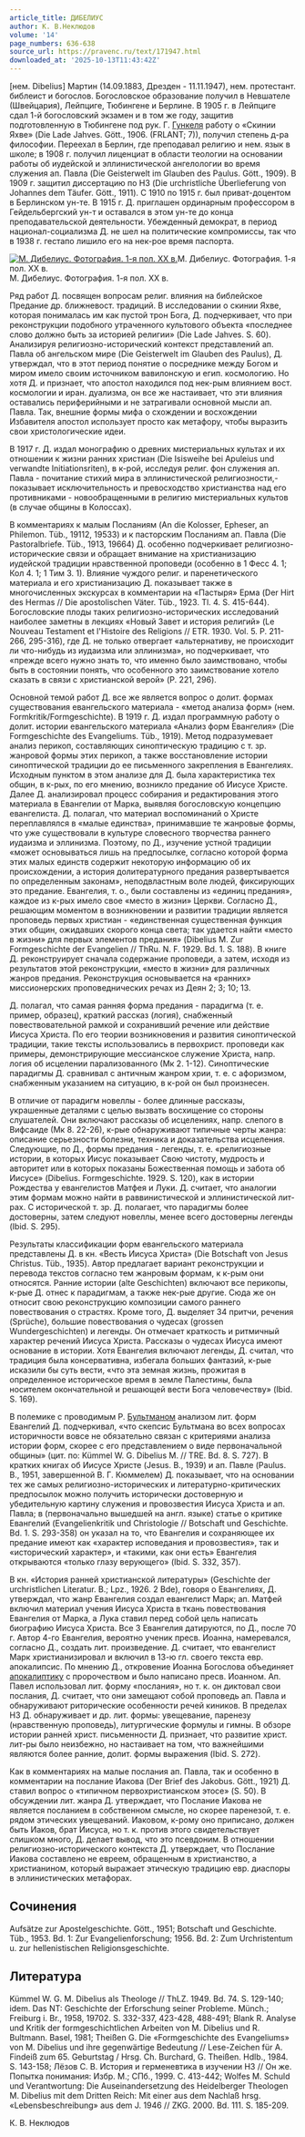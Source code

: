```yaml
---
article_title: ДИБЕЛИУС
author: К. В.Неклюдов
volume: '14'
page_numbers: 636-638
source_url: https://pravenc.ru/text/171947.html
downloaded_at: '2025-10-13T11:43:42Z'
---
```


[нем. Dibelius] Мартин (14.09.1883, Дрезден - 11.11.1947), нем. протестант. библеист и богослов. Богословское образование получил в Невшателе (Швейцария), Лейпциге, Тюбингене и Берлине. В 1905 г. в Лейпциге сдал 1-й богословский экзамен и в том же году, защитив подготовленную в Тюбингене под рук. Г. [Гункеля](https://pravenc.ru/text/Гункеля.html) работу о «Скинии Яхве» (Die Lade Jahves. Gött., 1906. (FRLANT; 7)), получил степень д-ра философии. Переехал в Берлин, где преподавал религию и нем. язык в школе; в 1908 г. получил лиценциат в области теологии на основании работы об иудейской и эллинистической ангелологии во время служения ап. Павла (Die Geisterwelt im Glauben des Paulus. Gött., 1909). В 1909 г. защитил диссертацию по НЗ (Die urchristliche Überlieferung von Johannes dem Täufer. Gött., 1911). С 1910 по 1915 г. был приват-доцентом в Берлинском ун-те. В 1915 г. Д. приглашен ординарным профессором в Гейдельбергский ун-т и оставался в этом ун-те до конца преподавательской деятельности. Убежденный демократ, в период национал-социализма Д. не шел на политические компромиссы, так что в 1938 г. гестапо лишило его на нек-рое время паспорта.

[![М. Дибелиус. Фотография. 1-я пол. XX в.](https://pravenc.ru/data/825/479/1234/i200.jpg "Кликните для увеличения картинки")](https://pravenc.ru/data/825/479/1234/i400.jpg)М. Дибелиус. Фотография. 1-я пол. XX в.  
М. Дибелиус. Фотография. 1-я пол. XX в.

Ряд работ Д. посвящен вопросам религ. влияния на библейское Предание др. ближневост. традиций. В исследовании о скинии Яхве, которая понималась им как пустой трон Бога, Д. подчеркивает, что при реконструкции подобного утраченного культового объекта «последнее слово должно быть за историей религии» (Die Lade Jahves. S. 60). Анализируя религиозно-исторический контекст представлений ап. Павла об ангельском мире (Die Geisterwelt im Glauben des Paulus), Д. утверждал, что в этот период понятие о посреднике между Богом и миром имело своим источником вавилонскую и егип. космологию. Но хотя Д. и признает, что апостол находился под нек-рым влиянием вост. космологии и иран. дуализма, он все же настаивает, что эти влияния оставались периферийными и не затрагивали основной мысли ап. Павла. Так, внешние формы мифа о схождении и восхождении Избавителя апостол использует просто как метафору, чтобы выразить свои христологические идеи.

В 1917 г. Д. издал монографию о древних мистериальных культах и их отношении к жизни ранних христиан (Die Isisweihe bei Apuleius und verwandte Initiationsriten), в к-рой, исследуя религ. фон служения ап. Павла - почитание стихий мира в эллинистической религиозности,- показывает исключительность и превосходство христианства над его противниками - новообращенными в религию мистериальных культов (в случае общины в Колоссах).

В комментариях к малым Посланиям (An die Kolosser, Epheser, an Philemon. Tüb., 19112, 19533) и к пасторским Посланиям ап. Павла (Die Pastoralbriefe. Tüb., 1913, 19664) Д. особенно подчеркивает религиозно-исторические связи и обращает внимание на христианизацию иудейской традиции нравственной проповеди (особенно в 1 Фесс 4. 1; Кол 4. 1; 1 Тим 3. 1). Влияние чуждого религ. и паренетического материала и его христианизацию Д. показывает также в многочисленных экскурсах в комментарии на «Пастыря» Ерма (Der Hirt des Hermas // Die apostolischen Väter. Tüb., 1923. Tl. 4. S. 415-644). Богословские плоды таких религиозно-исторических исследований наиболее заметны в лекциях «Новый Завет и история религий» (Le Nouveau Testament et l'Histoire des Religions // ETR. 1930. Vol. 5. P. 211-266, 295-316), где Д. не только отвергает «альтернативу, не происходит ли что-нибудь из иудаизма или эллинизма», но подчеркивает, что «прежде всего нужно знать то, что именно было заимствовано, чтобы быть в состоянии понять, что особенного это заимствование хотело сказать в связи с христианской верой» (P. 221, 296).

Основной темой работ Д. все же является вопрос о долит. формах существования евангельского материала - «метод анализа форм» (нем. Formkritik/Formgeschichte). В 1919 г. Д. издал программную работу о долит. истории евангельского материала «Анализ форм Евангелия» (Die Formgeschichte des Evangeliums. Tüb., 1919). Метод подразумевает анализ перикоп, составляющих синоптическую традицию с т. зр. жанровой формы этих перикоп, а также восстановление истории синоптической традиции до ее письменного закрепления в Евангелиях. Исходным пунктом в этом анализе для Д. была характеристика тех общин, в к-рых, по его мнению, возникло предание об Иисусе Христе. Далее Д. анализировал процесс собирания и редактирования этого материала в Евангелии от Марка, выявляя богословскую концепцию евангелиста. Д. полагал, что материал воспоминаний о Христе переплавлялся в «малые единства», принимавшие те жанровые формы, что уже существовали в культуре словесного творчества раннего иудаизма и эллинизма. Поэтому, по Д., изучение устной традиции «может основываться лишь на предпосылке, согласно которой форма этих малых единств содержит некоторую информацию об их происхождении, а история долитературного предания развертывается по определенным законам», неподвластным воле людей, фиксирующих это предание. Евангелия, т. о., были составлены из «единиц предания», каждое из к-рых имело свое «место в жизни» Церкви. Согласно Д., решающим моментом в возникновении и развитии традиции является проповедь первых христиан - «единственная существенная функция этих общин, ожидавших скорого конца света; так удается найти «место в жизни» для первых элементов предания» (Dibelius M. Zur Formgeschichte der Evangelien // ThRu. N. F. 1929. Bd. 1. S. 188). В книге Д. реконструирует сначала содержание проповеди, а затем, исходя из результатов этой реконструкции, «место в жизни» для различных жанров предания. Реконструкция основывается на «ранних» миссионерских проповеднических речах из Деян 2; 3; 10; 13.

Д. полагал, что самая ранняя форма предания - парадигма (т. е. пример, образец), краткий рассказ (логия), снабженный повествовательной рамкой и сохранивший речение или действие Иисуса Христа. По его теории возникновения и развития синоптической традиции, такие тексты использовались в первохрист. проповеди как примеры, демонстрирующие мессианское служение Христа, напр. логия об исцелении парализованного (Мк 2. 1-12). Синоптические парадигмы Д. сравнивал с античным жанром хрии, т. е. с афоризмом, снабженным указанием на ситуацию, в к-рой он был произнесен.

В отличие от парадигм новеллы - более длинные рассказы, украшенные деталями с целью вызвать восхищение со стороны слушателей. Они включают рассказы об исцелениях, напр. слепого в Вифсаиде (Мк 8. 22-26), к-рые обнаруживают типичные черты жанра: описание серьезности болезни, техника и доказательства исцеления. Следующие, по Д., формы предания - легенды, т. е. «религиозные истории, в которых Иисус показывает Свою чистоту, мудрость и авторитет или в которых показаны Божественная помощь и забота об Иисусе» (Dibelius. Formgeschichte. 1929. S. 120), как в истории Рождества у евангелистов Матфея и Луки. Д. считает, что аналогии этим формам можно найти в раввинистической и эллинистической лит-рах. С исторической т. зр. Д. полагает, что парадигмы более достоверны, затем следуют новеллы, менее всего достоверны легенды (Ibid. S. 295).

Результаты классификации форм евангельского материала представлены Д. в кн. «Весть Иисуса Христа» (Die Botschaft von Jesus Christus. Tüb., 1935). Автор предлагает вариант реконструкции и перевода текстов согласно тем жанровым формам, к к-рым они относятся. Ранние истории (alte Geschichten) включают все перикопы, к-рые Д. отнес к парадигмам, а также нек-рые другие. Сюда же он относит свою реконструкцию композиции самого раннего повествования о страстях. Кроме того, Д. выделяет 34 притчи, речения (Sprüche), большие повествования о чудесах (grossen Wundergeschichten) и легенды. Он отмечает краткость и ритмичный характер речений Иисуса Христа. Рассказы о чудесах Иисуса имеют основание в истории. Хотя Евангелия включают легенды, Д. считал, что традиция была консервативна, избегала больших фантазий, к-рые исказили бы суть вести, «что эта земная жизнь, прожитая в определенное историческое время в земле Палестины, была носителем окончательной и решающей вести Бога человечеству» (Ibid. S. 169).

В полемике с проводимым Р. [Бультманом](https://pravenc.ru/text/Бультманом.html) анализом лит. форм Евангелий Д. подчеркивал, «что скепсис Бультмана во всех вопросах историчности вовсе не обязательно связан с критериями анализа истории форм, скорее с его представлением о виде первоначальной общины» (цит. по: Kümmel W. G. Dibelius M. // TRE. Bd. 8. S. 727). В кратких книгах об Иисусе Христе (Jesus. B., 1939) и ап. Павле (Paulus. B., 1951, завершенной В. Г. Кюммелем) Д. показывает, что на основании тех же самых религиозно-исторических и литературно-критических предпосылок можно получить исторически достоверную и убедительную картину служения и провозвестия Иисуса Христа и ап. Павла; в (первоначально вышедшей на англ. языке) статье о критике Евангелий (Evangelienkritik und Christologie // Botschaft und Geschichte. Bd. 1. S. 293-358) он указал на то, что Евангелия и сохраняющее их предание имеют как «характер исповедания и провозвестия», так и «исторический характер», и «такими, как они есть» Евангелия открываются «только глазу верующего» (Ibid. S. 332, 357).

В кн. «История ранней христианской литературы» (Geschichte der urchristlichen Literatur. B.; Lpz., 1926. 2 Bde), говоря о Евангелиях, Д. утверждал, что жанр Евангелия создал евангелист Марк; ап. Матфей включил материал учения Иисуса Христа в ткань повествования Евангелия от Марка, а Лука ставил перед собой цель написать биографию Иисуса Христа. Все 3 Евангелия датируются, по Д., после 70 г. Автор 4-го Евангелия, вероятно ученик пресв. Иоанна, намеревался, согласно Д., создать лит. произведение. Д. считает, что евангелист Марк христианизировал и включил в 13-ю гл. своего текста евр. апокалипсис. По мнению Д., откровение Иоанна Богослова объединяет [апокалиптику](https://pravenc.ru/text/апокалиптику.html) с пророчеством и было написано пресв. Иоанном. Ап. Павел использовал лит. форму «послания», но т. к. он диктовал свои послания, Д. считает, что они замещают собой проповедь ап. Павла и обнаруживают риторические особенности речей киников. В пределах НЗ Д. обнаруживает и др. лит. формы: увещевание, паренезу (нравственную проповедь), литургические формулы и гимны. В обзоре истории ранней христ. письменности Д. признает, что развитие христ. лит-ры было неизбежно, но настаивает на том, что важнейшими являются более ранние, долит. формы выражения (Ibid. S. 272).

Как в комментариях на малые послания ап. Павла, так и особенно в комментарии на послание Иакова (Der Brief des Jakobus. Gött., 1921) Д. ставил вопрос о «типичном первохристианском этосе» (S. 50). В обсуждении лит. жанра Д. утверждает, что Послание Иакова не является посланием в собственном смысле, но скорее паренезой, т. е. рядом этических увещеваний. Иаковом, к-рому оно приписано, должен быть Иаков, брат Иисуса, но т. к. против этого свидетельствует слишком много, Д. делает вывод, что это псевдоним. В отношении религиозно-исторического контекста Д. утверждает, что Послание Иакова составлено не евреем, обращенным в христианство, а христианином, который выражает этическую традицию евр. диаспоры в эллинистических метафорах.

## Сочинения

Aufsätze zur Apostelgeschichte. Gött., 1951; Botschaft und Geschichte. Tüb., 1953. Bd. 1: Zur Evangelienforschung; 1956. Bd. 2: Zum Urchristentum u. zur hellenistischen Religionsgeschichte.

## Литература

Kümmel W. G. M. Dibelius als Theologe // ThLZ. 1949. Bd. 74. S. 129-140; idem. Das NT: Geschichte der Erforschung seiner Probleme. Münch.; Freiburg i. Br., 1958, 19702. S. 332-337, 423-428, 488-491; Blank R. Analyse und Kritik der formgeschichtlichen Arbeiten von M. Dibelius und R. Bultmann. Basel, 1981; Theißen G. Die «Formgeschichte des Evangeliums» von M. Dibelius und ihre gegenwärtige Bedeutung // Lese-Zeichen für A. Findeiß zum 65. Geburtstag / Hrsg. Ch. Burchard, G. Theißen. Hdlb., 1984. S. 143-158; Лёзов С. В. История и герменевтика в изучении НЗ // Он же. Попытка понимания: Избр. М.; СПб., 1999. С. 413-442; Wolfes M. Schuld und Verantwortung: Die Auseinandersetzung des Heidelberger Theologen M. Dibelius mit dem Dritten Reich: Mit einer aus dem Nachlaß hrsg. «Lebensbeschreibung» aus dem J. 1946 // ZKG. 2000. Bd. 111. S. 185-209.

К. В.  Неклюдов
